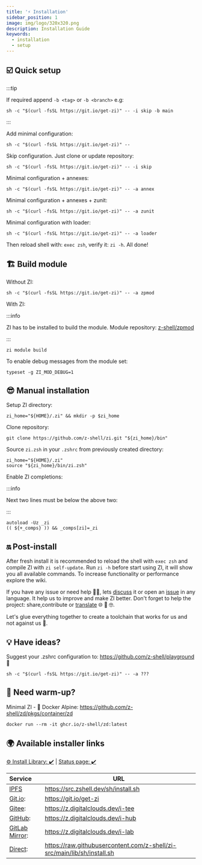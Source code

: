 ```yaml
---
title: '⚡️ Installation'
sidebar_position: 1
image: img/logo/320x320.png
description: Installation Guide
keywords:
  - installation
  - setup
---
```


## ☑️ <i class="fas fa-spinner fa-spin"></i> Quick setup

:::tip

If required append `-b <tag>` or `-b <branch>` e.g:

```shell
sh -c "$(curl -fsSL https://git.io/get-zi)" -- -i skip -b main
```

:::

Add minimal configuration:

```shell
sh -c "$(curl -fsSL https://git.io/get-zi)" --
```

Skip configuration. Just clone or update repository:

```shell
sh -c "$(curl -fsSL https://git.io/get-zi)" -- -i skip
```

Minimal configuration + annexes:

```shell
sh -c "$(curl -fsSL https://git.io/get-zi)" -- -a annex
```

Minimal configuration + annexes + zunit:

```shell
sh -c "$(curl -fsSL https://git.io/get-zi)" -- -a zunit
```

Minimal configuration with loader:

```shell
sh -c "$(curl -fsSL https://git.io/get-zi)" -- -a loader
```

Then reload shell with: `exec zsh`, verify it: `zi -h`. All done!

## 🏗️ <i class="fas fa-cog fa-pulse"></i> Build module

Without ZI:

```shell
sh -c "$(curl -fsSL https://git.io/get-zi)" -- -a zpmod
```

With ZI:

:::info

ZI has to be installed to build the module.
Module repository: [z-shell/zpmod][8]

:::

```shell
zi module build
```

To enable debug messages from the module set:

```shell
typeset -g ZI_MOD_DEBUG=1
```

## 😎 <i class="fas fa-spinner fa-spin"></i> Manual installation

Setup ZI directory:

```shell
zi_home="${HOME}/.zi" && mkdir -p $zi_home
```

Clone repository:

```shell
git clone https://github.com/z-shell/zi.git "${zi_home}/bin"
```

Source `zi.zsh` in your `.zshrc` from previously created directory:

```shell
zi_home="${HOME}/.zi"
source "${zi_home}/bin/zi.zsh"
```

Enable ZI completions:

:::info

Next two lines must be below the above two:

:::

```shell
autoload -Uz _zi
(( ${+_comps} )) && _comps[zi]=_zi
```

## 🔛 <i class="fas fa-spinner fa-spin"></i> Post-install

After fresh install it is recommended to reload the shell with `exec zsh` and compile ZI with `zi self-update`.
Run `zi -h` before start using ZI, it will show you all available commands. To increase functionality or performance explore the wiki.

If you have any issue or need help 🤦‍♂️, lets [discuss][9] it or open an [issue][7] in any language. It help us to improve and make ZI better.
Don't forget to help the project: share,contribute or [translate][10] 🌐 🥰 🤓.

Let's glue everything together to create a toolchain that works for us and not against us 🚀.

## 💡 <i class="fas fa-sync-alt fa-spin"></i> Have ideas?

Suggest your .zshrc configuration to: <https://github.com/z-shell/playground> 🏅

```shell
sh -c "$(curl -fsSL https://git.io/get-zi)" -- -a ???
```

## 💫 <i class="fas fa-sync-alt fa-spin"></i> Need warm-up?

Minimal ZI - 🐋 Docker Alpine: <https://github.com/z-shell/zd/pkgs/container/zd>

```shell
docker run --rm -it ghcr.io/z-shell/zd:latest
```

## 🌍 <i class="fas fa-sync-alt fa-spin"></i> Available installer links

[⚙️ Install Library: :heavy_check_mark:][2] | [Status page: :heavy_check_mark:](https://status.zshell.dev/)

| Service             | URL                                                                       |
| :------------------ | ------------------------------------------------------------------------- |
| [IPFS][11]          | <https://src.zshell.dev/sh/install.sh>                                    |
| [Git.io][3]:        | <https://git.io/get-zi>                                                   |
| [Gitee][1]:         | <https://z.digitalclouds.dev/i-tee>                                       |
| [GitHub][4]:        | <https://z.digitalclouds.dev/i-hub>                                       |
| [GitLab Mirror][5]: | <https://z.digitalclouds.dev/i-lab>                                       |
| [Direct][6]:        | <https://raw.githubusercontent.com/z-shell/zi-src/main/lib/sh/install.sh> |

[1]: https://z.digitalclouds.dev/i-tee
[2]: https://github.com/z-shell/zi-src/actions/workflows/check-sh.yml
[3]: https://git.io/get-zi
[4]: https://z.digitalclouds.dev/i-hub
[5]: https://z.digitalclouds.dev/i-lab
[6]: https://raw.githubusercontent.com/z-shell/zi-src/main/lib/sh/install.sh
[7]: https://github.com/z-shell/zi/issues/new/choose
[8]: https://github.com/z-shell/zpmod
[9]: https://github.com/orgs/z-shell/discussions/new
[10]: https://digitalclouds.crowdin.com/z-shell
[11]: https://ipfs.io
